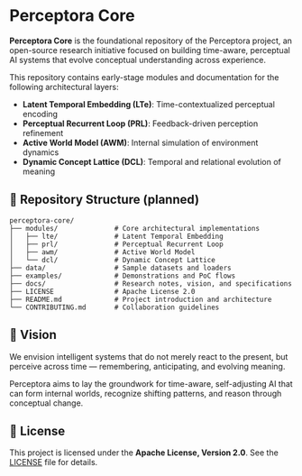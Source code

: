 # Perceptora Core

**Perceptora Core** is the foundational repository of the Perceptora project, an open-source research initiative focused on building time-aware, perceptual AI systems that evolve conceptual understanding across experience.

This repository contains early-stage modules and documentation for the following architectural layers:

- **Latent Temporal Embedding (LTe)**: Time-contextualized perceptual encoding
- **Perceptual Recurrent Loop (PRL)**: Feedback-driven perception refinement
- **Active World Model (AWM)**: Internal simulation of environment dynamics
- **Dynamic Concept Lattice (DCL)**: Temporal and relational evolution of meaning

## 📁 Repository Structure (planned)

```
perceptora-core/
├── modules/              # Core architectural implementations
│   ├── lte/              # Latent Temporal Embedding
│   ├── prl/              # Perceptual Recurrent Loop
│   ├── awm/              # Active World Model
│   └── dcl/              # Dynamic Concept Lattice
├── data/                 # Sample datasets and loaders
├── examples/             # Demonstrations and PoC flows
├── docs/                 # Research notes, vision, and specifications
├── LICENSE               # Apache License 2.0
├── README.md             # Project introduction and architecture
└── CONTRIBUTING.md       # Collaboration guidelines
```

## 🔬 Vision

We envision intelligent systems that do not merely react to the present,
but perceive across time — remembering, anticipating, and evolving meaning.

Perceptora aims to lay the groundwork for time-aware, self-adjusting AI
that can form internal worlds, recognize shifting patterns, and reason through conceptual change.

## 📜 License

This project is licensed under the **Apache License, Version 2.0**.
See the [LICENSE](./LICENSE) file for details.
